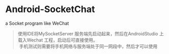 # Android-SocketChat
a Socket program like WeChat
>  使用IDE将MySocketServer 服务端先启动起来，然后在AndroidStudio 上载入Wechat 工程，启动后可直接使用。  
>  手机测试则需要将手机网络与服务端处于同一网段中，然后才可以使用  
